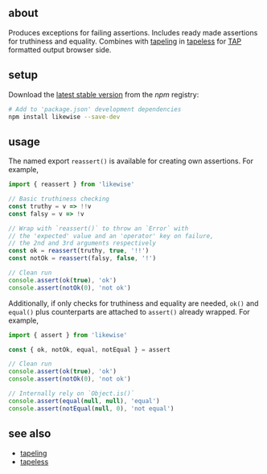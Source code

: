## about

Produces exceptions for failing assertions. Includes ready made assertions for truthiness and equality. Combines with [tapeling](https://npm.im/tapeling) in [tapeless](https://npm.im/tapeless) for [TAP](https://testanything.org) formatted output browser side.

## setup

Download the [latest stable version](https://npm.im/likewise) from the _npm_ registry:

```sh
# Add to 'package.json' development dependencies
npm install likewise --save-dev
```

## usage

The named export `reassert()` is available for creating own assertions. For example,

```js
import { reassert } from 'likewise'

// Basic truthiness checking
const truthy = v => !!v
const falsy = v => !v

// Wrap with `reassert()` to throw an `Error` with 
// the 'expected' value and an 'operator' key on failure,
// the 2nd and 3rd arguments respectively
const ok = reassert(truthy, true, '!!')
const notOk = reassert(falsy, false, '!')

// Clean run
console.assert(ok(true), 'ok')
console.assert(notOk(0), 'not ok')
```

Additionally, if only checks for truthiness and equality are needed, `ok()` and `equal()` plus counterparts are attached to `assert()` already wrapped. For example,

```js
import { assert } from 'likewise'

const { ok, notOk, equal, notEqual } = assert

// Clean run
console.assert(ok(true), 'ok')
console.assert(notOk(0), 'not ok')

// Internally rely on `Object.is()`
console.assert(equal(null, null), 'equal')
console.assert(notEqual(null, 0), 'not equal')
```

## see also

- [tapeling](https://github.com/thewhodidthis/tapeling)
- [tapeless](https://github.com/thewhodidthis/tapeless)
